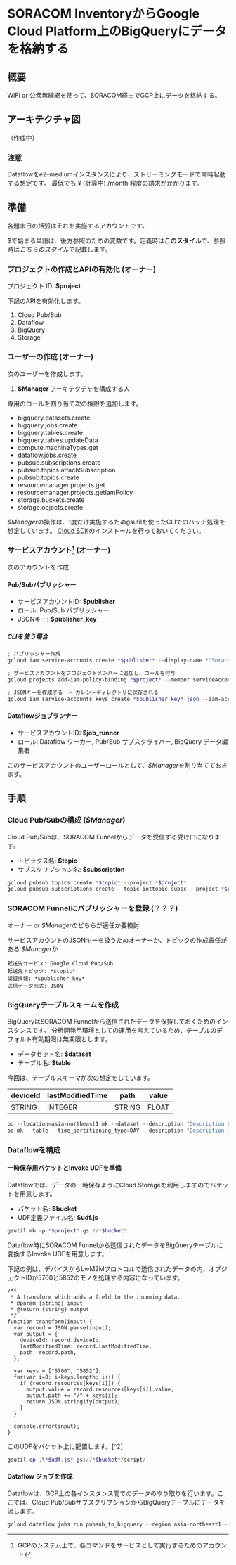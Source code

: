 <!---
 Title: SORACOM InventoryをゲートウェイにGoogle Cloud Platform上のBigQueryにデータを格納する
 Tags: IoT
 Date: 2020-07-10
-->

# SORACOM InventoryからGoogle Cloud Platform上のBigQueryにデータを格納する

## 概要

WiFi or 公衆無線網を使って、SORACOM経由でGCP上にデータを格納する。

## アーキテクチャ図

（作成中）

### 注意

Dataflowをe2-mediumインスタンスにより、ストリーミングモードで常時起動する想定です。
最低でも &yen; (計算中) /month 程度の請求がかかります。

## 準備
各題末日の括弧はそれを実施するアカウントです。

$で始まる単語は、後方参照のための変数です。定義時は**このスタイル**で、参照時は*こちらのスタイル*で記載します。

### プロジェクトの作成とAPIの有効化 (オーナー)
プロジェクト ID: **$project**

下記のAPIを有効化します。

1. Cloud Pub/Sub
1. Dataflow
1. BigQuery
1. Storage

### ユーザーの作成 (オーナー)

次のユーザーを作成します。

1. **$Manager** アーキテクチャを構成する人

専用のロールを割り当て次の権限を追加します。

- bigquery.datasets.create
- bigquery.jobs.create
- bigquery.tables.create
- bigquery.tables.updateData
- compute.machineTypes.get
- dataflow.jobs.create
- pubsub.subscriptions.create
- pubsub.topics.attachSubscription
- pubsub.topics.create
- resourcemanager.projects.get
- resourcemanager.projects.getIamPolicy
- storage.buckets.create
- storage.objects.create

*$Manager*の操作は、1度だけ実施するためgsutilを使ったCLIでのバッチ処理を想定しています。
[Cloud SDK](https://cloud.google.com/sdk/docs)のインストールを行っておいてください。


### サービスアカウント[^1] (オーナー)

[^1]: GCPのシステム上で、各コマンドをサービスとして実行するためのアカウント

次のアカウントを作成

#### Pub/Subパブリッシャー

- サービスアカウントID: **$publisher**
- ロール: Pub/Sub パブリッシャー
- JSONキー: **$publisher_key**

##### CLIを使う場合

```powershell
; パブリッシャー作成
gcloud iam service-accounts create *$publisher* --display-name *"Soracom Funnel Publisher"* --project *$project*

; サービスアカウントをプロジェクトメンバーに追加し、ロールを付与
gcloud projects add-iam-policy-binding *$project* --member serviceAccount:*$publisher*@*$project*.iam.gserviceaccount.com* --role roles/pubsub.publisher

; JSONキーを作成する -> カレントディレクトリに保存される
gcloud iam service-accounts keys create *$publisher_key*.json --iam-account *$publisher*@*$project*.iam.gserviceaccount.com*
```

#### Dataflowジョブランナー

- サービスアカウントID: **$job_runner**
- ロール: Dataflow ワーカー, Pub/Sub サブスクライバー, BigQuery データ編集者

このサービスアカウントのユーザーロールとして、*$Manager*を割り当てておきます。



## 手順

### Cloud Pub/Subの構成 (*$Manager*)

Cloud Pub/Subは、SORACOM Funnelからデータを受信する受け口になります。

- トピックス名: **$topic**
- サブスクリプション名: **$subscription**

```powershell
gcloud pubsub topics create *$topic* --project *$project*
gcloud pubsub subscriptions create --topic iottopic subsc --project *$project*
```

### SORACOM Funnelにパブリッシャーを登録 (？？？)

オーナー or *$Manager*のどちらが適任か要検討

サービスアカウントのJSONキーを扱うためオーナーか、トピックの作成責任がある *$Manager*か

```SORACOM Console
転送先サービス: Google Cloud Pub/Sub
転送先トピック: *$topic*
認証情報: *$publisher_key*
送信データ形式: JSON
```


### BigQueryテーブルスキームを作成

BigQueryはSORACOM Funnelから送信されたデータを保持しておくためのインスタンスです。
分析開発用環境としての運用を考えているため、テーブルのデフォルト有効期限は無期限とします。

- データセット名: **$dataset**
- テーブル名: **$table**

今回は、テーブルスキーマが次の想定をしています。

|deviceId|lastModifiedTime|path  |value|
|--------|----------------|------|-----|
|STRING  |INTEGER         |STRING|FLOAT|


```powershell
bq --location=asia-northeast1 mk --dataset --description "Description by ascii charset" *$project*:*$dataset*
bq mk --table --time_partitioning_type=DAY --description "Description for ascii charset" *$project*:*$dataset*.*$table* deviceId:STRING,lastModifiedTime:INTEGER,path:STRING,value:FLOAT
```

### Dataflowを構成

#### 一時保存用バケットとInvoke UDFを準備

Dataflowでは、データの一時保存ようにCloud Storageを利用しますのでバケットを用意します。

- バケット名: **$bucket**
- UDF定義ファイル名: **$udf.js**


```powershell
gsutil mb -p *$project* gs://*$bucket*
```

Dataflow時にSORACOM Funnelから送信されたデータをBigQueryテーブルに変換するInvoke UDFを用意します。

下記の例は、デバイスからLwM2Mプロトコルで送信されたデータの内、オブジェクトIDが5700と5852のモノを処理する内容になっています。

```javascript:*$udf.js*
/**
 * A transform which adds a field to the incoming data.
 * @param {string} input
 * @return {string} output
 */
function transform(input) {
  var record = JSON.parse(input);
  var output = {
    deviceId: record.deviceId,
    lastModifiedTime: record.lastModifiedTime,
    path: record.path,
  };

  var keys = ["5700", "5852"];
  for(var i=0; i<keys.length; i++) {
    if (record.resources[keys[i]]) {
      output.value = record.resources[keys[i]].value;
      output.path += "/" + keys[i];
      return JSON.stringify(output);
    }
  }

  console.error(input);
}
```

このUDFをバケット上に配置します。[^2]

```powershell
gsutil cp .\*$udf.js* gs://*$bucket*/script/
```



#### Dataflow ジョブを作成

Dataflowは、GCP上の各インスタンス間でのデータのやり取りを行います。ここでは、Cloud Pub/SubサブスクリプションからBigQueryテーブルにデータを流します。

```powershell
gcloud dataflow jobs run pubsub_to_bigquery --region asia-northeast1 --gcs-location gs://dataflow-templates/latest/PubSub_Subscription_to_BigQuery --parameters "inputSubscription=projects/*$project*/subscriptions/*$subscription*,outputTableSpec=*$project*:*$dataset*.*$table*,javascriptTextTransformGcsPath=gs://*$bucket*/script/*$udf.js*,javascriptTextTransformFunctionName=transform" --service-account-email *$job_runner*@*$project*.iam.gserviceaccount.com --staging-location "gs://*$bucket*" --max-workers=1 --worker-machine-type=e2-medium --project *$project*
```

<!---

-->
